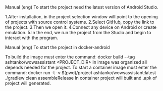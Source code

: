 Manual (eng)
To start the project need the latest version of Android Studio.

1.After installation, in the project selection window will point to the opening of projects with source control systems. 
2.Select GitHub, copy the link to the project. 
3.Then we open it. 
4.Connect any device on Android or create emulation. 
5.In the end, we run the project from the Studio and begin to interact with the program.

Manual (eng)
To start the project in docker-android

To build the image must enter the command:
    docker build --tag ashtanko/wowsassistant <PROJECT_DIR>
In image was organized all depends needed for the project.
To start a container image must enter the command:
    docker run -t -v $(pwd)/project ashtanko/wowsassistant:latest ./gradlew clean assembleRelease
In container project will built and .apk of project will generated.